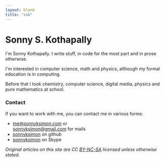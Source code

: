 ```yaml
---
layout: blank
title: "ssk"
---
```


# Sonny S. Kothapally

I'm Sonny Kothapally. I write stuff, in code for the most part and in prose otherwise.

I'm interested in computer science, math and physics, although my formal education is in computing.

Before that I took chemistry, computer science, digital media, physics and pure mathematics at school.

### Contact

If you want to work with me, you can contact me in various forms:

- [me@sonnyksimon.com](mailto:me@sonnyksimon.com) or <br/>
  [sonnyksimon@gmail.com](mailto:sonnyksimon@gmail.com) for mails
- [sonnyksimon](http://github.com/sonnyksimon) on github
- [sonnyksimon](skype:sonnyksimon?chat) on Skype

_Original articles on this site are CC [BY-NC-SA](http://creativecommons.org/licenses/by-nc-sa/4.0/legalcode) licensed unless otherwise stated._

